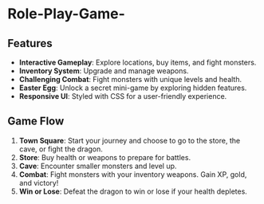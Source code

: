 # Role-Play-Game-

## Features

- **Interactive Gameplay**: Explore locations, buy items, and fight monsters.
- **Inventory System**: Upgrade and manage weapons.
- **Challenging Combat**: Fight monsters with unique levels and health.
- **Easter Egg**: Unlock a secret mini-game by exploring hidden features.
- **Responsive UI**: Styled with CSS for a user-friendly experience.

## Game Flow

1. **Town Square**: Start your journey and choose to go to the store, the cave, or fight the dragon.
2. **Store**: Buy health or weapons to prepare for battles.
3. **Cave**: Encounter smaller monsters and level up.
4. **Combat**: Fight monsters with your inventory weapons. Gain XP, gold, and victory!
5. **Win or Lose**: Defeat the dragon to win or lose if your health depletes.
